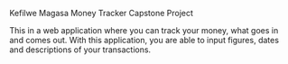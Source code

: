 Kefilwe Magasa
Money Tracker Capstone Project

This in a web application where you can track your money, what goes in and comes out. With this application, you are able to input figures, dates and descriptions of your transactions.
